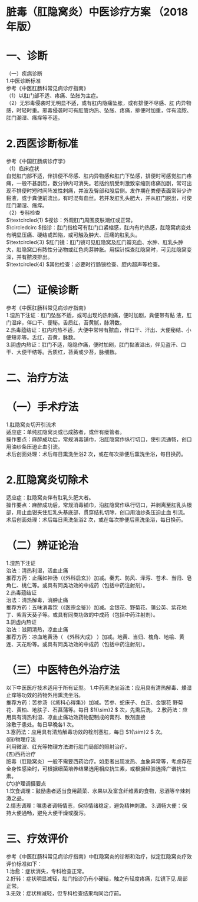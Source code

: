 # 脏毒（肛隐窝炎）中医诊疗方案 （2018 年版）  
# 一、诊断  
（一）疾病诊断  
1.中医诊断标准  
参考《中医肛肠科常见病诊疗指南》  
（1）以肛门部不适、疼痛、坠胀为主症。  
（2）无邪毒侵袭时无明显不适，或有肛内隐痛坠胀，或有排便不尽感、肛 内异物感，时轻时重。邪毒侵袭时可有肛管灼热、坠胀、疼痛，排便时加重，伴有流脓、肛门潮湿、瘙痒等不适。  
# 2.西医诊断标准  
参考《中国肛肠病诊疗学》  
（1）临床症状  
自觉肛门部不适，伴排便不尽感、肛内异物感和肛门下坠感，排便时可感觉肛门疼痛，一般不甚剧烈，数分钟内可消失。若括约肌受刺激致挛缩则疼痛加剧，常可出现不排便时短时间阵发性刺痛，并波及臀部和股后侧。发作期在粪便表面常带少许黏液，或于粪便前流出，有时混有血丝。若并发肛乳头肥大，并从肛门脱出，可使肛门潮湿、瘙痒。  
（2）专科检查  
$\textcircled{1} $视诊：外观肛门周围皮肤潮红或正常。  
$\circledcirc $指诊：肛门指检可有肛门口紧缩感，肛内有灼热感，肛隐窝病变处有明显压痛、硬结或凹陷，或可触及肿大、压痛的肛乳头。  
$\textcircled{3} $肛门镜：肛门镜可见肛隐窝及肛门瓣充血、水肿、肛乳头肿大，肛隐窝口有脓性分泌物或红色肉芽肿胀。用探针探查肛隐窝时，可见肛隐窝变深，并有脓液排出。  
$\textcircled{4} $其他检查：必要时行肠镜检查、腔内超声等检查。  
# （二）证候诊断  
参考《中医肛肠科常见病诊疗指南》  
1.湿热下注证：肛门坠胀不适，或可出现灼热刺痛，便时加剧，粪便带有黏 液，肛门湿痒，伴口干、便秘。舌质红，苔黄腻，脉滑数。  
2.热毒蕴结证：肛内灼热不适，大便中常带有脓血，伴口干、汗出、大便秘结、小便短赤等。舌红，苔黄，脉数。  
3.阴虚内热证：肛门不适，隐隐作痛，便时加剧，肛门黏液溢出，伴见盗汗、口干、大便干结等。舌质红，苔黄或少苔，脉细数。  
# 二、治疗方法  
# （一）手术疗法  
1.肛隐窝炎切开引流术  
适应症：单纯肛隐窝炎或已成脓者，或伴有瘘管者。  
操作要点：麻醉成功后，常规消毒铺巾，沿肛隐窝作纵行切口，使引流通畅，创口用油纱条压迫止血引流。  
术后创面处理：术后每日熏洗坐浴2 次，或在每次排便后熏洗坐浴，每日换药。  
# 2.肛隐窝炎切除术  
适应症：肛隐窝炎伴有肛乳头肥大者。  
操作要点：麻醉成功后，常规消毒铺巾，沿肛隐窝作纵行切口，并剥离至肛乳头根部，用止血钳夹住肛乳头基底部，贯穿结扎切除，创口用油纱条压迫止血 引流。  
术后创面处理：术后每日熏洗坐浴2 次，或在每次排便后熏洗坐浴，每日换药。  
# （二）辨证论治  
1.湿热下注证  
治法：清热利湿，活血止痛  
推荐方药：止痛如神汤（《外科启玄》）加减。秦艽、防风、泽泻、苍术、当归、皂角仁、桃仁等。或具有同类功效的中成药（包括中药注射剂）。  
2.热毒蕴结证  
治法：清热解毒，消肿止痛  
推荐方药：五味消毒饮（《医宗金鉴》）加减。金银花、野菊花、蒲公英、紫花地丁、紫背天葵子等。或具有同类功效的中成药（包括中药注射剂）。  
3.阴虚内热证  
治法：滋阴清热，凉血止痛  
推荐方药：凉血地黄汤（ 《外科大成》 ）加减。地黄、当归、槐角、地榆、黄 连、天花粉等。或具有同类功效的中成药（包括中药注射剂）。  
# （三）中医特色外治疗法  
以下中医医疗技术适用于所有证型。 1.中药熏洗坐浴法：应用具有清热解毒、燥湿止痒等功效的药物外用熏洗坐浴。  
推荐方药：苦参汤（《疡科心得集》）加减。苦参、蛇床子、白芷、金银花 野菊花、黄柏、地肤子、石菖蒲等。每日 $1{\sim}2 $ 次，先熏后洗。 2.敷药法：应用具有清热利湿、凉血止痛功效药物配制成的膏剂、散剂直接  
涂敷于患处。每日早晚各1 次。  
3.塞药法：应用具有清热解毒功效的栓剂塞肛，每日 $1{\sim}2 $ 次。  
(四)物理疗法  
利用微波、红光等物理方法进行肛门局部的照射治疗。  
(五)西药治疗  
脏毒（肛隐窝炎）一般不需要西药治疗。如患者出现发热、血象异常等，考虑存在全身性感染时，可根据细菌培养结果选用相应抗生素，或根据经验选择广谱抗生素。  
(六)护理调摄要点  
1.饮食调理：鼓励患者适当食用蔬菜、水果以及富含纤维素的食物，忌酒等辛辣刺激之品。  
2.情志调理：嘱患者调畅情志，保持情绪稳定，避免精神刺激。 3.调畅大便：保持大便通畅，避免大便干燥或腹泻。  
# 三、疗效评价  
参考《中医肛肠科常见病诊疗指南》中肛隐窝炎的诊断和治疗，拟定肛隐窝炎疗效评价标准如下：  
1.治愈：症状消失，专科检查正常。  
2.好转：症状明显减轻，肛门指诊仍有小硬结，触之有轻度疼痛，肛镜下见 局部正常。  
3.无效：症状稍减轻，但专科检查结果均同治疗前。  